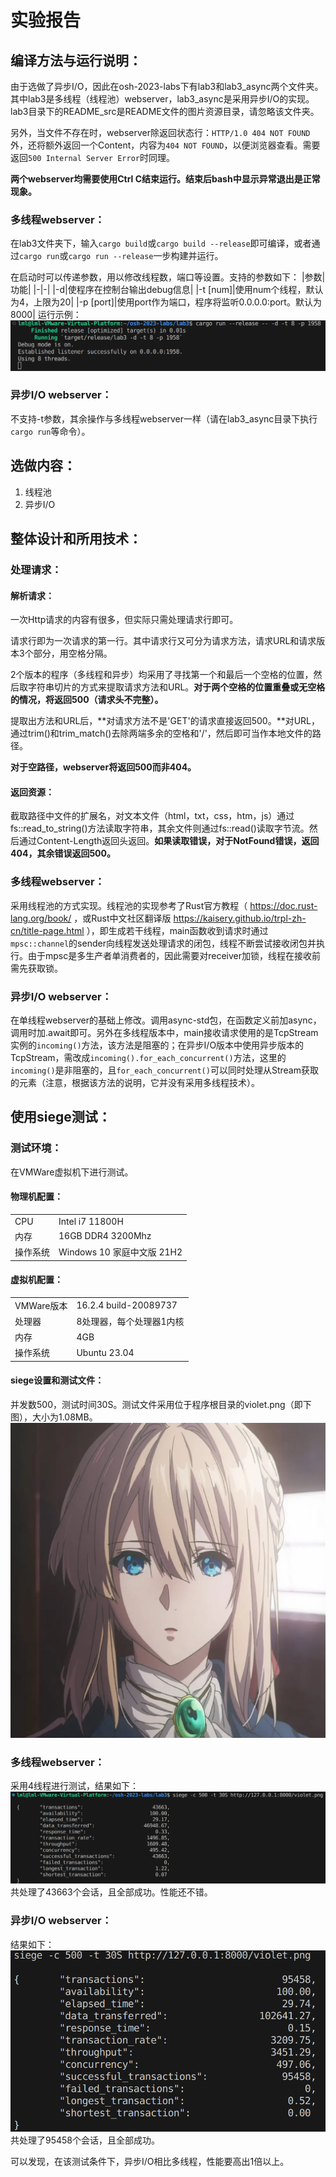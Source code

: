 # 实验报告


## 编译方法与运行说明：
由于选做了异步I/O，因此在osh-2023-labs下有lab3和lab3_async两个文件夹。其中lab3是多线程（线程池）webserver，lab3_async是采用异步I/O的实现。lab3目录下的README_src是README文件的图片资源目录，请忽略该文件夹。

另外，当文件不存在时，webserver除返回状态行：`HTTP/1.0 404 NOT FOUND`外，还将额外返回一个Content，内容为`404 NOT FOUND`，以便浏览器查看。需要返回`500 Internal Server Error`时同理。

**两个webserver均需要使用Ctrl C结束运行。结束后bash中显示异常退出是正常现象。**

### 多线程webserver：
在lab3文件夹下，输入`cargo build`或`cargo build --release`即可编译，或者通过`cargo run`或`cargo run --release`一步构建并运行。

在启动时可以传递参数，用以修改线程数，端口等设置。支持的参数如下：
|参数|功能|
|-|-|
|-d|使程序在控制台输出debug信息|
|-t [num]|使用num个线程，默认为4，上限为20|
|-p [port]|使用port作为端口，程序将监听0.0.0.0:port。默认为8000|
运行示例：
![run.png](./README_src/run.png)

### 异步I/O webserver：
不支持-t参数，其余操作与多线程webserver一样（请在lab3_async目录下执行`cargo run`等命令）。


## 选做内容：
1. 线程池
2. 异步I/O


## 整体设计和所用技术：

### 处理请求：
#### 解析请求：
一次Http请求的内容有很多，但实际只需处理请求行即可。

请求行即为一次请求的第一行。其中请求行又可分为请求方法，请求URL和请求版本3个部分，用空格分隔。

2个版本的程序（多线程和异步）均采用了寻找第一个和最后一个空格的位置，然后取字符串切片的方式来提取请求方法和URL。**对于两个空格的位置重叠或无空格的情况，将返回500（请求头不完整）。**

提取出方法和URL后，**对请求方法不是'GET'的请求直接返回500。**对URL，通过trim()和trim_match()去除两端多余的空格和'/'，然后即可当作本地文件的路径。

**对于空路径，webserver将返回500而非404。**

#### 返回资源：
截取路径中文件的扩展名，对文本文件（html，txt，css，htm，js）通过fs::read_to_string()方法读取字符串，其余文件则通过fs::read()读取字节流。然后通过Content-Length返回头返回。**如果读取错误，对于NotFound错误，返回404，其余错误返回500。**

### 多线程webserver：
采用线程池的方式实现。线程池的实现参考了Rust官方教程（ https://doc.rust-lang.org/book/ ，或Rust中文社区翻译版 https://kaisery.github.io/trpl-zh-cn/title-page.html ），即生成若干线程，main函数收到请求时通过`mpsc::channel`的sender向线程发送处理请求的闭包，线程不断尝试接收闭包并执行。由于mpsc是多生产者单消费者的，因此需要对receiver加锁，线程在接收前需先获取锁。

### 异步I/O webserver：
在单线程webserver的基础上修改。调用async-std包，在函数定义前加async，调用时加.await即可。另外在多线程版本中，main接收请求使用的是TcpStream实例的`incoming()`方法，该方法是阻塞的；在异步I/O版本中使用异步版本的TcpStream，需改成`incoming().for_each_concurrent()`方法，这里的`incoming()`是非阻塞的，且`for_each_concurrent()`可以同时处理从Stream获取的元素（注意，根据该方法的说明，它并没有采用多线程技术）。


## 使用siege测试：

### 测试环境：
在VMWare虚拟机下进行测试。

#### 物理机配置：
|||
|-|-|
|CPU|Intel i7 11800H|
|内存|16GB DDR4 3200Mhz|
|操作系统|Windows 10 家庭中文版 21H2|

#### 虚拟机配置：
|||
|-|-|
|VMWare版本|16.2.4 build-20089737|
|处理器|8处理器，每个处理器1内核|
|内存|4GB|
|操作系统|Ubuntu 23.04|

#### siege设置和测试文件：
并发数500，测试时间30S。测试文件采用位于程序根目录的violet.png（即下图），大小为1.08MB。
![violet.png](./README_src/violet.png)

### 多线程webserver：
采用4线程进行测试，结果如下：
![multy_threads.png](./README_src/multy_threads.png)
共处理了43663个会话，且全部成功。性能还不错。

### 异步I/O webserver：
结果如下：
![async.png](./README_src/async.png)
共处理了95458个会话，且全部成功。

可以发现，在该测试条件下，异步I/O相比多线程，性能要高出1倍以上。